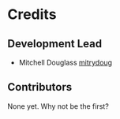 # Credits

## Development Lead

- Mitchell Douglass [mitrydoug](https://github.com/mitrydoug)

## Contributors

None yet. Why not be the first?